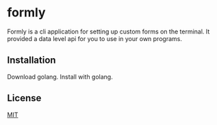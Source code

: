 # formly
Formly is a cli application for setting up custom forms on the terminal.
It provided a data level api for you to use in your own programs.

## Installation
Download golang.
Install with golang.

## License
[MIT](LICENSE)
